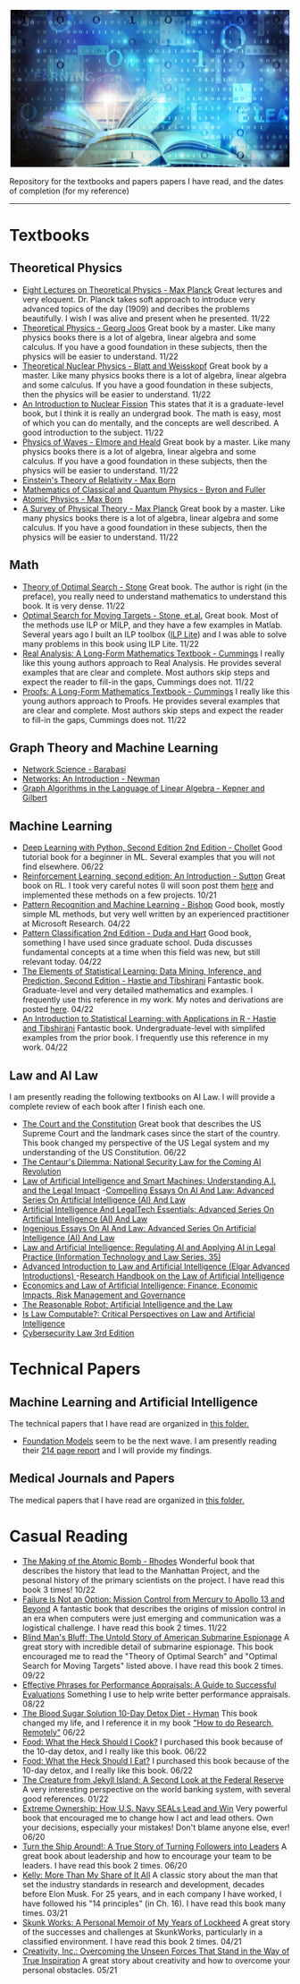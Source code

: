 <p align="center">
	<img width="500" img src="https://github.com/pfroysdon/publications/blob/main/figures/machine-learning-books.jpg">
</p>

Repository for the textbooks and papers papers I have read, and the dates of completion (for my reference)


-----------------------------------------------------------------------------------

# Textbooks


## Theoretical Physics
- [Eight Lectures on Theoretical Physics - Max Planck](https://a.co/d/fXXLdD6) Great lectures and very eloquent.  Dr. Planck takes soft approach to introduce very advanced topics of the day (1909) and decribes the problems beautifully.  I wish I was alive and present when he presented. 11/22
- [Theoretical Physics - Georg Joos](https://a.co/d/9C2IwI5) Great book by a master.  Like many physics books there is a lot of algebra, linear algebra and some calculus.  If you have a good foundation in these subjects, then the physics will be easier to understand. 11/22
- [Theoretical Nuclear Physics - Blatt and Weisskopf](https://a.co/d/7Ic3WSX) Great book by a master.  Like many physics books there is a lot of algebra, linear algebra and some calculus.  If you have a good foundation in these subjects, then the physics will be easier to understand. 11/22
- [An Introduction to Nuclear Fission](https://a.co/d/d42gBdj) This states that it is a graduate-level book, but I think it is really an undergrad book.  The math is easy, most of which you can do mentally, and the concepts are well described.  A good introduction to the subject. 11/22
- [Physics of Waves - Elmore and Heald](https://a.co/d/csDqUIq) Great book by a master.  Like many physics books there is a lot of algebra, linear algebra and some calculus.  If you have a good foundation in these subjects, then the physics will be easier to understand. 11/22
- [Einstein's Theory of Relativity - Max Born](https://a.co/d/ggTQWRW)
- [Mathematics of Classical and Quantum Physics - Byron and Fuller](https://a.co/d/8f3Sraa)
- [Atomic Physics - Max Born](https://a.co/d/4vvXOeR)
- [A Survey of Physical Theory - Max Planck](https://a.co/d/77jb6oT) Great book by a master.  Like many physics books there is a lot of algebra, linear algebra and some calculus.  If you have a good foundation in these subjects, then the physics will be easier to understand. 11/22

## Math
- [Theory of Optimal Search - Stone](https://a.co/d/g24uCYR)  Great book. The author is right (in the preface), you really need to understand mathematics to understand this book.  It is very dense. 11/22
- [Optimal Search for Moving Targets - Stone, et.al.](https://a.co/d/2f2S4Um)  Great book.  Most of the methods use ILP or MILP, and they have a few examples in Matlab.  Several years ago I built an ILP toolbox ([ILP Lite](https://github.com/pfroysdon/projects/blob/main/applied_math/ilpLite)) and I was able to solve many problems in this book using ILP Lite. 11/22
- [Real Analysis: A Long-Form Mathematics Textbook - Cummings](https://a.co/d/7Gj5DGH)  I really like this young authors approach to Real Analysis.  He provides several examples that are clear and complete.  Most authors skip steps and expect the reader to fill-in the gaps, Cummings does not. 11/22
- [Proofs: A Long-Form Mathematics Textbook - Cummings](https://a.co/d/isHNgCW)  I really like this young authors approach to Proofs.  He provides several examples that are clear and complete.  Most authors skip steps and expect the reader to fill-in the gaps, Cummings does not. 11/22

## Graph Theory and Machine Learning
- [Network Science - Barabasi](https://a.co/d/hVfSKuM)
- [Networks: An Introduction - Newman](https://a.co/d/3St5PNH)
- [Graph Algorithms in the Language of Linear Algebra - Kepner and Gilbert](https://a.co/d/fOf79Uo)

## Machine Learning
- [Deep Learning with Python, Second Edition 2nd Edition - Chollet](https://a.co/d/cZmyLF1)  Good tutorial book for a beginner in ML. Several examples that you will not find elsewhere. 06/22
- [Reinforcement Learning, second edition: An Introduction - Sutton](https://a.co/d/8pJHcRp) Great book on RL.  I took very careful notes (I will soon post them [here](https://github.com/pfroysdon/publications/tree/main/Math_Notes) and implemented these methods on a few projects. 10/21
- [Pattern Recognition and Machine Learning - Bishop](https://a.co/d/3ptLp5u)  Good book, mostly simple ML methods, but very well written by an experienced practitioner at Microsoft Research. 04/22
- [Pattern Classification 2nd Edition - Duda and Hart](https://a.co/d/8bA2Bdt) Good book, something I have used since graduate school.  Duda discusses fundamental concepts at a time when this field was new, but still relevant today. 04/22
- [The Elements of Statistical Learning: Data Mining, Inference, and Prediction, Second Edition - Hastie and Tibshirani](https://a.co/d/2vP8iRA) Fantastic book.  Graduate-level and very detailed mathematics and examples.  I frequently use this reference in my work. My notes and derivations are posted [here](https://github.com/pfroysdon/publications/tree/main/Math_Notes). 04/22
- [An Introduction to Statistical Learning: with Applications in R - Hastie and Tibshirani](https://a.co/d/aDsRvba) Fantastic book.  Undergraduate-level with simplifed examples from the prior book. I frequently use this reference in my work. 04/22


## Law and AI Law
I am presently reading the following textbooks on AI Law.  I will provide a complete review of each book after I finish each one.
- [The Court and the Constitution](https://a.co/d/g1Xjts0) Great book that describes the US Supreme Court and the landmark cases since the start of the country.  This book changed my perspective of the US Legal system and my understanding of the US Constitution. 06/22
- [The Centaur's Dilemma: National Security Law for the Coming AI Revolution](https://www.amazon.com/Centaurs-Dilemma-National-Security-Revolution/dp/0815737998/ref=sr_1_3?keywords=ai+and+law&qid=1669737831&s=books&sprefix=AI+and+la%2Cstripbooks%2C102&sr=1-3)
- [Law of Artificial Intelligence and Smart Machines: Understanding A.I. and the Legal Impact](https://www.amazon.com/Artificial-Intelligence-Smart-Machines-Understanding/dp/1641054131)
-[Compelling Essays On AI And Law: Advanced Series On Artificial Intelligence (AI) And Law](https://www.amazon.com/Compelling-Essays-Law-Artificial-Intelligence/dp/1736303139/ref=sr_1_4?keywords=ai+and+law&qid=1669737831&s=books&sprefix=AI+and+la%2Cstripbooks%2C102&sr=1-4)
- [Artificial Intelligence And LegalTech Essentials: Advanced Series On Artificial Intelligence (AI) And Law ](https://www.amazon.com/Artificial-Intelligence-LegalTech-Essentials-Advanced/dp/1734601639/ref=d_zg-te-pba_sccl_3_6/131-3525611-7568345?pd_rd_w=4M9xJ&content-id=amzn1.sym.e4255960-36c0-425e-9849-651b7df9c86e&pf_rd_p=e4255960-36c0-425e-9849-651b7df9c86e&pf_rd_r=8MGFB6MKEP66ZCXKP7J6&pd_rd_wg=95lmq&pd_rd_r=2be3b6d3-3bfd-485c-9c19-a556a6b26ab6&pd_rd_i=1734601639&psc=1)
- [Ingenious Essays On AI And Law: Advanced Series On Artificial Intelligence (AI) And Law](https://www.amazon.com/Ingenious-Essays-Law-Artificial-Intelligence/dp/1736303120/ref=sr_1_5?keywords=ai+and+law&qid=1669737831&s=books&sprefix=AI+and+la%2Cstripbooks%2C102&sr=1-5)
- [Law and Artificial Intelligence: Regulating AI and Applying AI in Legal Practice (Information Technology and Law Series, 35)](https://www.amazon.com/Law-Artificial-Intelligence-Regulating-Information/dp/9462655227/ref=sr_1_1?keywords=ai+and+law&qid=1669737831&s=books&sprefix=AI+and+la%2Cstripbooks%2C102&sr=1-1)
- [Advanced Introduction to Law and Artificial Intelligence (Elgar Advanced Introductions) ](https://www.amazon.com/Advanced-Introduction-Artificial-Intelligence-Introductions/dp/1789905141/ref=d_pd_sbs_sccl_1_2/131-3525611-7568345?pd_rd_w=mW2Qn&content-id=amzn1.sym.38bbd1de-73a5-4ef9-9954-df27c3112829&pf_rd_p=38bbd1de-73a5-4ef9-9954-df27c3112829&pf_rd_r=TD2A4VVCMZXAHMJHWXPG&pd_rd_wg=TrxVk&pd_rd_r=c84e60c1-ad6e-4c2d-bee5-907de798524f&pd_rd_i=1789905141&psc=1)
-[Research Handbook on the Law of Artificial Intelligence ](https://www.amazon.com/Research-Handbook-Law-Artificial-Intelligence/dp/1035308541/ref=sr_1_13?keywords=ai+and+law&qid=1669737831&s=books&sprefix=AI+and+la%2Cstripbooks%2C102&sr=1-13)
- [Economics and Law of Artificial Intelligence: Finance, Economic Impacts, Risk Management and Governance](https://www.amazon.com/Economics-Law-Artificial-Intelligence-Management-ebook/dp/B08SQQ13QR/ref=sr_1_36?keywords=ai+and+law&qid=1669741425&s=books&sprefix=AI+and+la%2Cstripbooks%2C102&sr=1-36)
- [The Reasonable Robot: Artificial Intelligence and the Law](https://www.amazon.com/Reasonable-Robot-Artificial-Intelligence-Law-ebook/dp/B088T7FZJB/ref=sr_1_9?keywords=ai+and+law&qid=1669741614&refinements=p_72%3A1250221011&rnid=1250219011&s=books&sprefix=AI+and+la%2Cstripbooks%2C102&sr=1-9)
- [Is Law Computable?: Critical Perspectives on Law and Artificial Intelligence ](https://www.amazon.com/Law-Computable-Perspectives-Artificial-Intelligence/dp/1509945598/ref=tmm_pap_swatch_0?_encoding=UTF8&qid=1669742104&sr=1-14)
- [Cybersecurity Law 3rd Edition](https://www.amazon.com/Cybersecurity-Law-Jeff-Kosseff/dp/1119822165/ref=sr_1_fkmr0_1?crid=3PGA1W69J44ZZ&keywords=cybersecurity+law+koesff&qid=1669744768&s=books&sprefix=cybersecurity+law+koesf%2Cstripbooks%2C125&sr=1-1-fkmr0)


# Technical Papers

## Machine Learning and Artificial Intelligence
The technical papers that I have read are organized in [this folder.](https://github.com/pfroysdon/reading_rack/tree/main/ml)

- [Foundation Models](https://hai.stanford.edu/news/reflections-foundation-models) seem to be the next wave.  I am presently reading their [214 page report](https://crfm.stanford.edu/assets/report.pdf) and I will provide my findings.


## Medical Journals and Papers
The medical papers that I have read are organized in [this folder.](https://github.com/pfroysdon/reading_rack/tree/main/med)


# Casual Reading
- [The Making of the Atomic Bomb - Rhodes](https://a.co/d/9VpamVx)  Wonderful book that describes the history that lead to the Manhattan Project, and the pesonal history of the primary scientists on the project.  I have read this book 3 times! 10/22
- [Failure Is Not an Option: Mission Control from Mercury to Apollo 13 and Beyond](https://a.co/d/bVZsWaz) A fantastic book that describes the origins of mission control in an era when computers were just emerging and communication was a logistical challenge.  I have read this book 2 times. 11/22
- [Blind Man's Bluff: The Untold Story of American Submarine Espionage](https://a.co/d/eZJvVd1) A great story with incredible detail of submarine espionage.  This book encouraged me to read the "Theory of Optimal Search" and "Optimal Search for Moving Targets" listed above.  I have read this book 2 times. 09/22
- [Effective Phrases for Performance Appraisals: A Guide to Successful Evaluations](https://a.co/d/45dPSQe) Something I use to help write better performance appraisals. 08/22
- [The Blood Sugar Solution 10-Day Detox Diet - Hyman](https://a.co/d/1WRnk3S)  This book changed my life, and I reference it in my book ["How to do Research, Remotely"](https://www.roysdonfibonaccipress.com/shop/p/how-to-do-research-remotely) 06/22
- [Food: What the Heck Should I Cook?](https://a.co/d/6rbiiFp)  I purchased this book because of the 10-day detox, and I really like this book. 06/22
- [Food: What the Heck Should I Eat?](https://a.co/d/9OvhpFB) I purchased this book because of the 10-day detox, and I really like this book. 06/22
- [The Creature from Jekyll Island: A Second Look at the Federal Reserve](https://a.co/d/27yNiLR)  A very interesting perspective on the world banking system, with several good references. 01/22
- [Extreme Ownership: How U.S. Navy SEALs Lead and Win](https://a.co/d/cvlVKyi) Very powerful book that encouraged me to change how I act and lead others.  Own your decisions, especially your mistakes!  Don't blame anyone else, ever! 06/20
- [Turn the Ship Around!: A True Story of Turning Followers into Leaders](https://a.co/d/ejNCLXs) A great book about leadership and how to encourage your team to be leaders.  I have read this book 2 times. 06/20
- [Kelly: More Than My Share of It All](https://a.co/d/1Oz1erl) A classic story about the man that set the industry standards in research and development, decades before Elon Musk.  For 25 years, and in each company I have worked, I have followed his "14 principles" (in Ch. 16).  I have read this book many times. 03/21
- [Skunk Works: A Personal Memoir of My Years of Lockheed](https://a.co/d/26Rm9Ao) A great story of the successes and challenges at SkunkWorks, particularly in a classified environment.  I have read this book 2 times. 04/21
- [Creativity, Inc.: Overcoming the Unseen Forces That Stand in the Way of True Inspiration](https://a.co/d/esVXMWP) A great story about creativity and how to overcome your personal obstacles. 05/21
